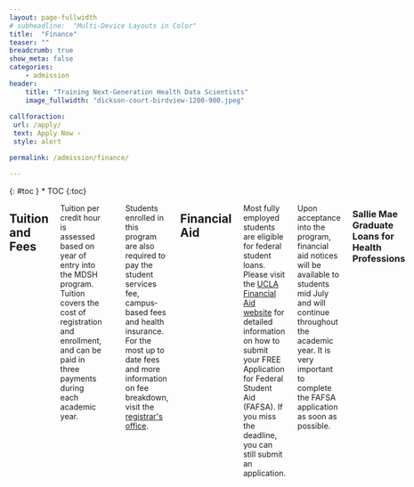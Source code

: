 ```yaml
---
layout: page-fullwidth
# subheadline:  "Multi-Device Layouts in Color"
title:  "Finance"
teaser: ""
breadcrumb: true
show_meta: false
categories:
    - admission
header:
    title: "Training Next-Generation Health Data Scientists"
    image_fullwidth: "dickson-court-birdview-1200-900.jpeg"
    
callforaction:
 url: /apply/
 text: Apply Now ›
 style: alert

permalink: /admission/finance/

---
```


<div class="row">
<div class="medium-4 medium-push-8 columns" markdown="1">
<div class="panel radius" markdown="1">
{: #toc }
*  TOC
{:toc}
</div>
</div><!-- /.medium-4.columns -->

<div class="medium-8 medium-pull-4 columns" markdown="1">

## Tuition and Fees

Tuition per credit hour is assessed based on year of entry into the MDSH program. Tuition covers the cost of registration and enrollment, and can be paid in three payments during each academic year.

<!--Tuition per credit hour is $1,200. The total tuition to complete the 48-unit, 2-year MDSH program is $57,600.-->

| MDSH Cohort | Tuition per credit hour | Total tuition for 2-year, 48 unit program |
| ----------------- | ------- | ------- |
| Entered Fall 2023 | $1,200  | $57,600 |
| Entered Fall 2024 | $1,250  | $60,000 |

Students enrolled in this program are also required to pay the student services fee, campus‐based fees and health insurance. For the most up to date fees and more information on fee breakdown, visit
the [registrar's office](https://sa.ucla.edu/RO/Fees/Public/public-fees). 

## Financial Aid

Most fully employed students are eligible for federal student loans. Please visit the [UCLA Financial Aid website](http://www.financialaid.ucla.edu/) for detailed information on how to submit your FREE Application for Federal Student Aid (FAFSA). If you miss the deadline, you can still submit an application. 

Upon acceptance into the program, financial aid notices will be available to students mid July and will continue throughout the academic year. It is very important to complete the FAFSA application as soon as possible. 

### Sallie Mae Graduate Loans for Health Professions

Sallie Mae offers graduate loans for Health Professions. Pay for your expenses in allied health, nursing, pharmacy, and other graduate-level health degrees. You can visit the site [here](https://www.salliemae.com/student-loans/graduate-student-loans/health-professions-graduate-loan/?lnkid=SM-GradHP-loanoptions-healthprofessions.). 

## Scholarships

### MDSH Student Scholarships

The MDSH Program offers limited annual scholarships to currently enrolled MDSH students based on need and/or merit. More information will be available soon. <!--[Sign up](https://uclahs.az1.qualtrics.com/jfe/form/SV_0xFyH6DBXYrRzgi) to be notified of upcoming MDSH scholarship opportunities. -->
<!--Applications will become available during Spring quarter.-->

### Sallie Mae Graduate School Scholarship Tool

Sallie Mae has a tool to help find scholarships for graduate school. You can visit the search tool [here](https://www.salliemae.com/student-loans/graduate-school-information/graduate-school-scholarships/).

## Veterans and Military Service Members

There are several [educational benefits](https://veterans.ucla.edu/benefits/educational-benefits) that may be available for Veterans or enlisted service members, including [VA GI Bill Benefits](https://www.va.gov/education/about-gi-bill-benefits/) and [Tuition Assistance](https://veterans.ucla.edu/dod-tuition-assistance). 

For more information, contact the [UCLA Veteran Resource Center](https://veterans.ucla.edu/), or speak with your Education services Officer or Counselor within your Military Service. 

## Refunds

Students can receive a 100% refund of tuition for all units dropped before the end of the 3rd week of the quarter. After that, they may receive a 50% refund until the end of the 4th week.  Tuition for courses dropped after the 4th week is not eligible for refunds. 


<div class="row t60 b60">
        <div class="small-12 text-center columns">
            <a class="button large radius info" href="https://ucla.zoom.us/meeting/register/tJIuc-mtqj0qG91cHwVA2wEnn3WDwxVEio-p">Register for an Information Session</a>
        </div><!-- /.small-12.columns -->
</div><!-- /.row -->

</div><!-- /.medium-8.columns -->
</div><!-- /.row -->


